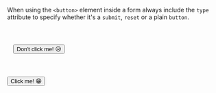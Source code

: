 When using the `<button>` element
inside a form always include the
`type` attribute to specify whether
it's a `submit`,
`reset` or a plain `button`.

<codeblock language="html" type="lesson" defaultCSS="form {max-width: 300px; margin: 10px auto; font-family: Lato; border-radius: 10px; padding: 1rem; box-shadow: 0px 0px 4px; background-color: snow; font-size: 1.2rem; } form * { margin: 0.5rem; } button , input[type=`button`] { padding: 0.2rem 1rem; font-size: 1.1rem; font-weight: 700; margin: 1rem 0; }">
<code>
<form>
  <!-- Incorrect: Button without type attribute -->
  <button>Don't click me! 😥</button>

  <!-- Correct: Button with type attribute -->
  <button type="button">Click me! 😁</button>
</form>
</code>
</codeblock>

